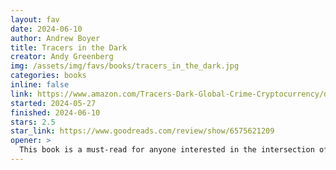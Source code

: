 ```yaml
---
layout: fav
date: 2024-06-10
author: Andrew Boyer
title: Tracers in the Dark
creator: Andy Greenberg
img: /assets/img/favs/books/tracers_in_the_dark.jpg
categories: books
inline: false
link: https://www.amazon.com/Tracers-Dark-Global-Crime-Cryptocurrency/dp/0385548095
started: 2024-05-27
finished: 2024-06-10
stars: 2.5
star_link: https://www.goodreads.com/review/show/6575621209
opener: >
  This book is a must-read for anyone interested in the intersection of technology and crime. Andy Greenberg does a fantastic job of weaving together the stories of the people behind the world's most notorious hacks and the technologies that enable them. The book is a thrilling read that will keep you on the edge of your seat from start to finish.
---
```

